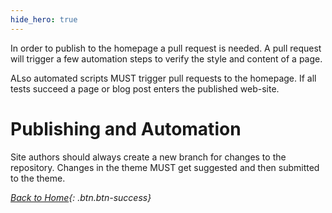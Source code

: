 ```yaml
--- 
hide_hero: true
--- 
```


In order to publish to the homepage a pull request is needed. A pull request will trigger a few automation steps to verify the style and content of a page.

ALso automated scripts MUST trigger pull requests to the homepage. If all tests succeed a page or blog post enters the published web-site. 

# Publishing and Automation

Site authors should always create a new branch for changes to the repository. Changes in the theme MUST get suggested and then submitted to the theme. 

[<i class="fa fa-home"/> Back to Home](https://www.dxi.ai/styleguide/){: .btn.btn-success}
